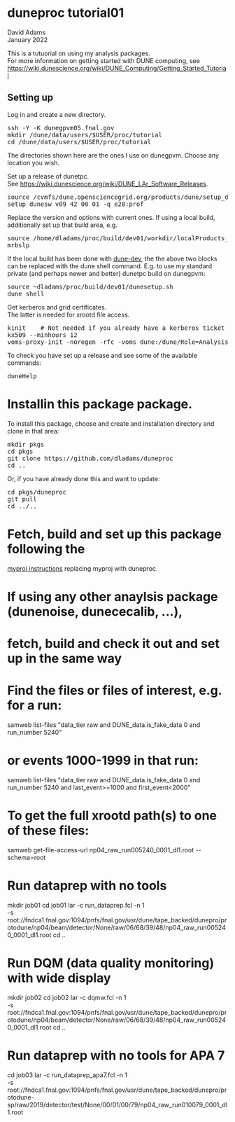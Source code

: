 # duneproc tutorial01

David Adams   
January 2022  
  
This is a tutuorial on using my analysis packages.  
For more information on getting started with DUNE computing, see
https://wiki.dunescience.org/wiki/DUNE_Computing/Getting_Started_Tutorial

## Setting up

Log in and create a new directory.
<pre>
ssh -Y -K dunegpvm05.fnal.gov
mkdir /dune/data/users/$USER/proc/tutorial
cd /dune/data/users/$USER/proc/tutorial
</pre>
The directories shown here are the ones I use on dunegpvm. Choose any location you wish.

Set up a release of dunetpc.  
See https://wiki.dunescience.org/wiki/DUNE_LAr_Software_Releases.
<pre>
source /cvmfs/dune.opensciencegrid.org/products/dune/setup_dune.sh
setup dunesw v09_42_00_01 -q e20:prof
</pre>
Replace the version and options with current ones. If using a local build, additionally 
set up that build area, e.g.
<pre>
source /home/dladams/proc/build/dev01/workdir/localProducts_dunesw_v09_42_00_01_e20_prof/setup
mrbslp
</pre>
If the local build has been done with [dune-dev](https://github.com/dladams/dune-dev),
the the above two blocks can be replaced with the dune shell command. E.g. to use my
standard private (and perhaps newer and better) dunetpc build on dunegpvm:
<pre>
source ~dladams/proc/build/dev01/dunesetup.sh 
dune shell
</pre>

Get kerberos and grid certificates.  
The latter is needed for xrootd file access.
<pre>
kinit    # Not needed if you already have a kerberos ticket
kx509 --minhours 12
voms-proxy-init -noregen -rfc -voms dune:/dune/Role=Analysis
</pre>

To check you have set up a release and see some of the available commands:
<pre>
duneHelp
</pre>

# Installin this package package.
To install this package, choose and create and installation directory and
clone in that area:
<pre>
mkdir pkgs
cd pkgs
git clone https://github.com/dladams/duneproc
cd ..
</pre>
Or, if you have already done this and want to update:
<pre>
cd pkgs/duneproc
git pull
cd ../..
</pre>

# Fetch, build and set up this package following the 
[myproj instructions](https://github.com/dladams/myproj/blob/master/README.md) 
replacing myproj with duneproc.

# If using any other anaylsis package (dunenoise, dunececalib, ...),
# fetch, build and check it out and set up in the same way

# Find the files or files of interest, e.g. for a run:
samweb list-files "data_tier raw and DUNE_data.is_fake_data 0 and run_number 5240"
# or events 1000-1999 in that run:
samweb list-files "data_tier raw and DUNE_data.is_fake_data 0 and run_number 5240 and last_event>=1000 and first_event<2000"

# To get the full xrootd path(s) to one of these files:
samweb get-file-access-url np04_raw_run005240_0001_dl1.root --schema=root

# Run dataprep with no tools
mkdir job01
cd job01
lar -c run_dataprep.fcl -n 1 \
    -s root://fndca1.fnal.gov:1094/pnfs/fnal.gov/usr/dune/tape_backed/dunepro/protodune/np04/beam/detector/None/raw/06/68/39/48/np04_raw_run005240_0001_dl1.root
cd ..

# Run DQM (data quality monitoring) with wide display
mkdir job02
cd job02
lar -c dqmw.fcl -n 1 \
    -s root://fndca1.fnal.gov:1094/pnfs/fnal.gov/usr/dune/tape_backed/dunepro/protodune/np04/beam/detector/None/raw/06/68/39/48/np04_raw_run005240_0001_dl1.root
cd ..

# Run dataprep with no tools for APA 7
cd job03
lar -c run_dataprep_apa7.fcl -n 1 \
    -s root://fndca1.fnal.gov:1094/pnfs/fnal.gov/usr/dune/tape_backed/dunepro/protodune-sp/raw/2019/detector/test/None/00/01/00/79/np04_raw_run010079_0001_dl1.root

